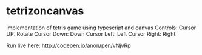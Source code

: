 # tetrizoncanvas
implementation of tetris game using typescript and canvas
Controls: 
Cursor UP: Rotate
Cursor Down: Down
Cursor Left: Left
Cursor Right: Right

Run live here: http://codepen.io/anon/pen/vNjvRp
